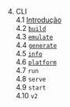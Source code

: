 4. CLI  
4.1 [Introdução](./4a-intro.md)  
4.2 [`build`](./4b-build.md)  
4.3 [`emulate`](./4c-emulate.md)  
4.4 [`generate`](./4d-generate.md)   
4.5 [`info`](./4e-info.md)  
4.6 [`platform`](./4e-platform.md)  
4.7 `run`  
4.8 `serve`  
4.9 `start`  
4.10 `v2`  
